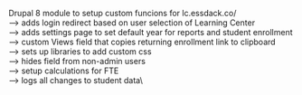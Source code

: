 Drupal 8 module to setup custom funcions for lc.essdack.co/\
--> adds login redirect based on user selection of Learning Center\
--> adds settings page to set default year for reports and student enrollment\
--> custom Views field that copies returning enrollment link to clipboard\
--> sets up libraries to add custom css\
--> hides field from non-admin users\
--> setup calculations for FTE\
--> logs all changes to student data\
